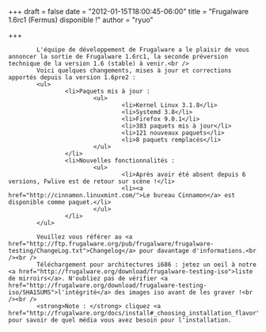 
+++
draft = false
date = "2012-01-15T18:00:45-06:00"
title = "Frugalware 1.6rc1 (Fermus) disponible !"
author = "ryuo"

+++

            L'équipe de développement de Frugalware a le plaisir de vous annoncer la sortie de Frugalware 1.6rc1, la seconde préversion technique de la version 1.6 (stable) à venir.<br />
            Voici quelques changements, mises à jour et corrections apportés depuis la version 1.6pre2 :
            <ul>
                    <li>Paquets mis à jour :
                            <ul>
                                    <li>Kernel Linux 3.1.8</li>
                                    <li>Systemd 3.8</li>
                                    <li>Firefox 9.0.1</li>
                                    <li>383 paquets mis à jour</li>
                                    <li>121 nouveaux paquets</li>
                                    <li>8 paquets remplacés</li>
                            </ul>
                    </li>
                    <li>Nouvelles fonctionnalités :
                            <ul>
                                    <li>Après avoir été absent depuis 6 versions, Fwlive est de retour sur scène !</li>
                                    <li><a href="http://cinnamon.linuxmint.com/">Le bureau Cinnamon</a> est disponible comme paquet.</li>
                            </ul>
                    </li>
            </ul>

            Veuillez vous référer au <a href="http://ftp.frugalware.org/pub/frugalware/frugalware-testing/ChangeLog.txt">Changelog</a> pour davantage d'informations.<br /><br />
            Téléchargement pour architectures i686 : jetez un oeil à notre <a href="http://frugalware.org/download/frugalware-testing-iso">liste de mirroirs</a>. N'oubliez pas de vérifier <a href="http://frugalware.org/download/frugalware-testing-iso/SHA1SUMS">l'intégrité</a> des images iso avant de les graver !<br /><br />
            <strong>Note : </strong> cliquez <a href="http://frugalware.org/docs/install#_choosing_installation_flavor">ici</a> pour savoir de quel média vous avez besoin pour l'installation.
            
    